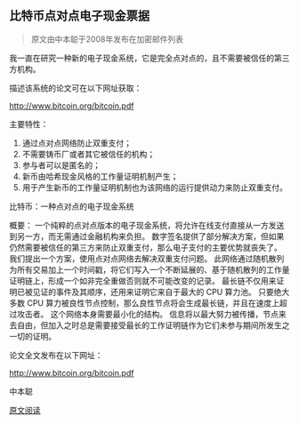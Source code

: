 
## 比特币点对点电子现金票据


> 原文由中本聪于2008年发布在加密邮件列表

我一直在研究一种新的电子现金系统，它是完全点对点的，且不需要被信任的第三方机构。

描述该系统的论文可在以下网址获取：

http://www.bitcoin.org/bitcoin.pdf

主要特性：
1. 通过点对点网络防止双重支付；
2. 不需要铸币厂或者其它被信任的机构；
3. 参与者可以是匿名的；
4. 新币由哈希现金风格的工作量证明机制产生；
5. 用于产生新币的工作量证明机制也为该网络的运行提供动力来防止双重支付。

比特币：一种点对点的电子现金系统

概要：
一个纯粹的点对点版本的电子现金系统，将允许在线支付直接从一方发送到另一方，而无需通过金融机构来负担。
数字签名提供了部分解决方案，但如果仍然需要被信任的第三方来防止双重支付，那么电子支付的主要优势就丧失了。
我们提出一个方案，使用点对点网络去解决双重支付问题。
此网络通过随机散列为所有交易加上一个时间戳，将它们写入一个不断延展的、基于随机散列的工作量证明链上，形成一个如非完全重做否则就不可能改变的记录。
最长链不仅用来证明已被见证的事件及其顺序，还用来证明它来自于最大的 CPU 算力池。
只要绝大多数 CPU 算力被良性节点控制，那么良性节点将会生成最长链，并且在速度上超过攻击者。
这个网络本身需要最小化的结构。
信息将以最大努力被传播，节点来去自由，但加入之时总是需要接受最长的工作证明链作为它们未参与期间所发生之一切的证明。

论文全文发布在以下网址：

http://www.bitcoin.org/bitcoin.pdf

中本聪

[原文阅读](https://www.metzdowd.com/pipermail/cryptography/2008-October/014810.html)
